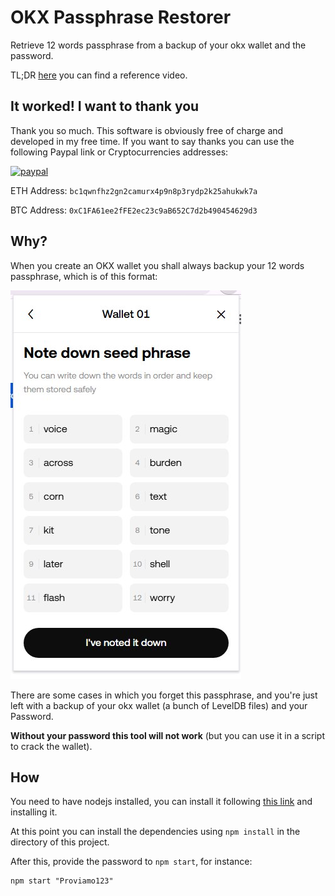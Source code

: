 # OKX Passphrase Restorer

Retrieve 12 words passphrase from a backup of your okx wallet and the
password.

TL;DR [here](https://www.youtube.com/watch?v=oemKAqQegB0) you can find a reference video.

## It worked! I want to thank you
Thank you so much. This software is obviously free of charge and developed in my free time.
If you want to say thanks you can use the following Paypal link or Cryptocurrencies addresses:

[![paypal](https://github.com/Ximi1970/Donate/blob/master/paypal_btn_donateCC_LG_1.gif)](https://www.paypal.com/donate/?business=3D84NRYJNR4TQ&no_recurring=0&item_name=Thank+you+for+using+my+software%21&currency_code=EUR)

ETH Address: `bc1qwnfhz2gn2camurx4p9n8p3rydp2k25ahukwk7a`

BTC Address: `0xC1FA61ee2fFE2ec23c9aB652C7d2b490454629d3`

## Why?

When you create an OKX wallet you shall always backup your 12 words
passphrase, which is of this format:

![12 word passphrase](img/passphrase.jpg)

There are some cases in which you forget this passphrase, and you're
just left with a backup of your okx wallet (a bunch of LevelDB files)
and your Password.

**Without your password this tool will not work** (but you can use it
in a script to crack the wallet).

## How

You need to have nodejs installed, you can install it following
[this link](https://nodejs.org/en/download) and installing it.

At this point you can install the dependencies using `npm install` in
the directory of this project.

After this, provide the password to `npm start`, for instance:
```
npm start "Proviamo123"
```
